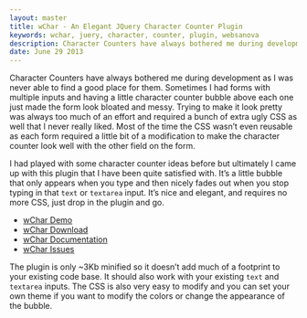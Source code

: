```yaml
---
layout: master
title: wChar - An Elegant JQuery Character Counter Plugin
keywords: wchar, juery, character, counter, plugin, websanova
description: Character Counters have always bothered me during development as I was never able to find a good place for them. Sometimes I had forms with multiple inputs and having a little character counter bubble above each one just made the form look bloated and messy.
date: June 29 2013
---
```


Character Counters have always bothered me during development as I was never able to find a good place for them. Sometimes I had forms with multiple inputs and having a little character counter bubble above each one just made the form look bloated and messy. Trying to make it look pretty was always too much of an effort and required a bunch of extra ugly CSS as well that I never really liked. Most of the time the CSS wasn’t even reusable as each form required a little bit of a modification to make the character counter look well with the other field on the form.

I had played with some character counter ideas before but ultimately I came up with this plugin that I have been quite satisfied with. It’s a little bubble that only appears when you type and then nicely fades out when you stop typing in that `text` or `textarea` input. It’s nice and elegant, and requires no more CSS, just drop in the plugin and go.

* [wChar Demo](http://wchar.websanova.com/)
* [wChar Download](https://github.com/websanova/wChar/tags)
* [wChar Documentation](https://github.com/websanova/wChar#wcharjs)
* [wChar Issues](https://github.com/websanova/wChar/issues)

The plugin is only ~3Kb minified so it doesn’t add much of a footprint to your existing code base. It should also work with your existing `text` and `textarea` inputs. The CSS is also very easy to modify and you can set your own theme if you want to modify the colors or change the appearance of the bubble.